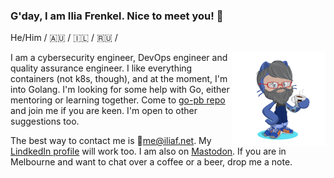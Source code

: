 ### G'day, I am Ilia Frenkel. Nice to meet you! 👋
He/Him / 🇦🇺 / 🇮🇱 / 🇷🇺 /

<img align="right" width="150" height="150" src="https://github.com/iliafrenkel/iliafrenkel/blob/main/assets/me-octocat.png">

I am a cybersecurity engineer, DevOps engineer and quality assurance engineer.
I like everything containers (not k8s, though), and at the moment, I'm into Golang.
I'm looking for some help with Go, either mentoring or learning together. Come to
[go-pb repo](https://github.com/iliafrenkel/go-pb) and join me if you are keen.
I'm open to other suggestions too.

The best way to contact me is 📧me@iliaf.net.
My [LindkedIn profile](https://www.linkedin.com/in/iliafrenkel/) will work too.
I am also on <a rel="me" href="https://infosec.exchange/@iliaf">Mastodon</a>.
If you are in Melbourne and want to chat over a coffee or a beer, drop me a note.
